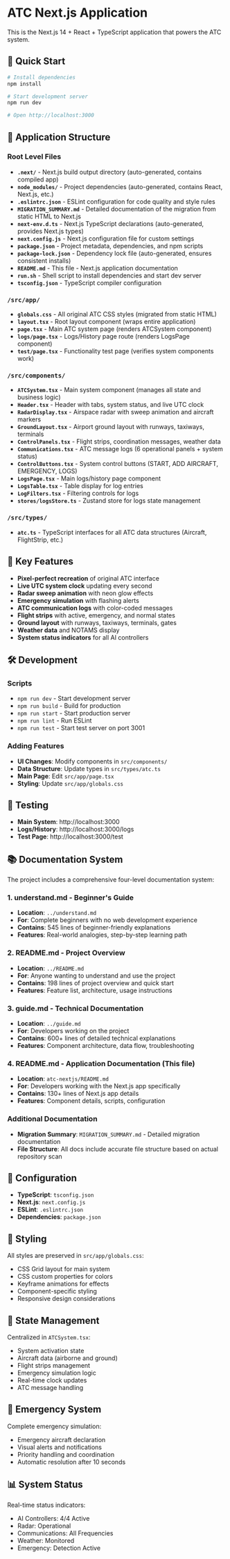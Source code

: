 # ATC Next.js Application

This is the Next.js 14 + React + TypeScript application that powers the ATC system.

## 🚀 Quick Start

```bash
# Install dependencies
npm install

# Start development server
npm run dev

# Open http://localhost:3000
```

## 📁 Application Structure

### **Root Level Files**

- **`.next/`** - Next.js build output directory (auto-generated, contains compiled app)
- **`node_modules/`** - Project dependencies (auto-generated, contains React, Next.js, etc.)
- **`.eslintrc.json`** - ESLint configuration for code quality and style rules
- **`MIGRATION_SUMMARY.md`** - Detailed documentation of the migration from static HTML to Next.js
- **`next-env.d.ts`** - Next.js TypeScript declarations (auto-generated, provides Next.js types)
- **`next.config.js`** - Next.js configuration file for custom settings
- **`package.json`** - Project metadata, dependencies, and npm scripts
- **`package-lock.json`** - Dependency lock file (auto-generated, ensures consistent installs)
- **`README.md`** - This file - Next.js application documentation
- **`run.sh`** - Shell script to install dependencies and start dev server
- **`tsconfig.json`** - TypeScript compiler configuration

### `/src/app/`
- **`globals.css`** - All original ATC CSS styles (migrated from static HTML)
- **`layout.tsx`** - Root layout component (wraps entire application)
- **`page.tsx`** - Main ATC system page (renders ATCSystem component)
- **`logs/page.tsx`** - Logs/History page route (renders LogsPage component)
- **`test/page.tsx`** - Functionality test page (verifies system components work)

### `/src/components/`
- **`ATCSystem.tsx`** - Main system component (manages all state and business logic)
- **`Header.tsx`** - Header with tabs, system status, and live UTC clock
- **`RadarDisplay.tsx`** - Airspace radar with sweep animation and aircraft markers
- **`GroundLayout.tsx`** - Airport ground layout with runways, taxiways, terminals
- **`ControlPanels.tsx`** - Flight strips, coordination messages, weather data
- **`Communications.tsx`** - ATC message logs (6 operational panels + system status)
- **`ControlButtons.tsx`** - System control buttons (START, ADD AIRCRAFT, EMERGENCY, LOGS)
- **`LogsPage.tsx`** - Main logs/history page component
- **`LogsTable.tsx`** - Table display for log entries
- **`LogFilters.tsx`** - Filtering controls for logs
- **`stores/logsStore.ts`** - Zustand store for logs state management

### `/src/types/`
- **`atc.ts`** - TypeScript interfaces for all ATC data structures (Aircraft, FlightStrip, etc.)

## 🎯 Key Features

- **Pixel-perfect recreation** of original ATC interface
- **Live UTC system clock** updating every second
- **Radar sweep animation** with neon glow effects
- **Emergency simulation** with flashing alerts
- **ATC communication logs** with color-coded messages
- **Flight strips** with active, emergency, and normal states
- **Ground layout** with runways, taxiways, terminals, gates
- **Weather data** and NOTAMS display
- **System status indicators** for all AI controllers

## 🛠️ Development

### Scripts
- `npm run dev` - Start development server
- `npm run build` - Build for production
- `npm run start` - Start production server
- `npm run lint` - Run ESLint
- `npm run test` - Start test server on port 3001

### Adding Features
- **UI Changes**: Modify components in `src/components/`
- **Data Structure**: Update types in `src/types/atc.ts`
- **Main Page**: Edit `src/app/page.tsx`
- **Styling**: Update `src/app/globals.css`

## 🧪 Testing

- **Main System**: http://localhost:3000
- **Logs/History**: http://localhost:3000/logs
- **Test Page**: http://localhost:3000/test

## 📚 Documentation System

The project includes a comprehensive four-level documentation system:

### **1. understand.md** - Beginner's Guide
- **Location**: `../understand.md`
- **For**: Complete beginners with no web development experience
- **Contains**: 545 lines of beginner-friendly explanations
- **Features**: Real-world analogies, step-by-step learning path

### **2. README.md** - Project Overview
- **Location**: `../README.md`
- **For**: Anyone wanting to understand and use the project
- **Contains**: 198 lines of project overview and quick start
- **Features**: Feature list, architecture, usage instructions

### **3. guide.md** - Technical Documentation
- **Location**: `../guide.md`
- **For**: Developers working on the project
- **Contains**: 600+ lines of detailed technical explanations
- **Features**: Component architecture, data flow, troubleshooting

### **4. README.md** - Application Documentation (This file)
- **Location**: `atc-nextjs/README.md`
- **For**: Developers working with the Next.js app specifically
- **Contains**: 130+ lines of Next.js app details
- **Features**: Component details, scripts, configuration

### **Additional Documentation**
- **Migration Summary**: `MIGRATION_SUMMARY.md` - Detailed migration documentation
- **File Structure**: All docs include accurate file structure based on actual repository scan

## 🔧 Configuration

- **TypeScript**: `tsconfig.json`
- **Next.js**: `next.config.js`
- **ESLint**: `.eslintrc.json`
- **Dependencies**: `package.json`

## 🎨 Styling

All styles are preserved in `src/app/globals.css`:
- CSS Grid layout for main system
- CSS custom properties for colors
- Keyframe animations for effects
- Component-specific styling
- Responsive design considerations

## 🔄 State Management

Centralized in `ATCSystem.tsx`:
- System activation state
- Aircraft data (airborne and ground)
- Flight strips management
- Emergency simulation logic
- Real-time clock updates
- ATC message handling

## 🚨 Emergency System

Complete emergency simulation:
- Emergency aircraft declaration
- Visual alerts and notifications
- Priority handling and coordination
- Automatic resolution after 10 seconds

## 📊 System Status

Real-time status indicators:
- AI Controllers: 4/4 Active
- Radar: Operational
- Communications: All Frequencies
- Weather: Monitored
- Emergency: Detection Active